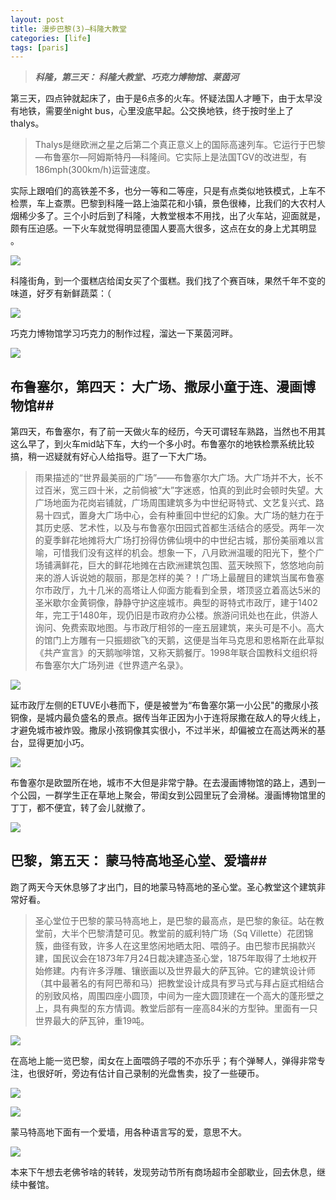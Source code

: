 ```yaml
---
layout: post
title: 漫步巴黎(3)—科隆大教堂
categories: [life]
tags: [paris]
---
```


> ***科隆，第三天： 科隆大教堂、巧克力博物馆、莱茵河***

第三天，四点钟就起床了，由于是6点多的火车。怀疑法国人才睡下，由于太早没有地铁，需要坐night bus，心里没底早起。公交换地铁，终于按时坐上了thalys。

> Thalys是继欧洲之星之后第二个真正意义上的国际高速列车。它运行于巴黎—布鲁塞尔—阿姆斯特丹—科隆间。它实际上是法国TGV的改进型，有186mph(300km/h)运营速度。

实际上跟咱们的高铁差不多，也分一等和二等座，只是有点类似地铁模式，上车不检票，车上查票。巴黎到科隆一路上油菜花和小镇，景色很棒，比我们的大农村人烟稀少多了。三个小时后到了科隆，大教堂根本不用找，出了火车站，迎面就是，颇有压迫感。一下火车就觉得明显德国人要高大很多，这点在女的身上尤其明显 。

![](http://mattma2009.qiniudn.com/20140501pairs%2F3day-1.jpg)

科隆街角，到一个蛋糕店给闺女买了个蛋糕。我们找了个赛百味，果然千年不变的味道，好歹有新鲜蔬菜：（

![](http://mattma2009.qiniudn.com/20140501pairs%2F3day-2.jpg)

巧克力博物馆学习巧克力的制作过程，溜达一下莱茵河畔。

![](http://mattma2009.qiniudn.com/20140501pairs%2F3day-3.jpg)

## 布鲁塞尔，第四天： 大广场、撒尿小童于连、漫画博物馆##

第四天，布鲁塞尔，有了前一天做火车的经历，今天可谓轻车熟路，当然也不用其这么早了，到火车mid站下车，大约一个多小时。布鲁塞尔的地铁检票系统比较搞，稍一迟疑就有好心人给指导。逛了一下大广场。

> 雨果描述的“世界最美丽的广场”——布鲁塞尔大广场。大广场并不大，长不过百米，宽三四十米，之前倘被“大”字迷惑，怕真的到此时会顿时失望。大广场地面为花岗岩铺就，广场周围建筑多为中世纪哥特式、文艺复兴式、路易十四式，置身大广场中心，会有种重回中世纪的幻象。大广场的魅力在于其历史感、艺术性，以及与布鲁塞尔田园式首都生活结合的感受。两年一次的夏季鲜花地摊将大广场打扮得仿佛仙境中的中世纪古城，那份美丽难以言喻，可惜我们没有这样的机会。想象一下，八月欧洲温暖的阳光下，整个广场铺满鲜花，巨大的鲜花地摊在古欧洲建筑包围、蓝天映照下，悠悠地向前来的游人诉说她的靓丽，那是怎样的美？！广场上最醒目的建筑当属布鲁塞尔市政厅，九十几米的高塔让人仰面方能看到全景，塔顶竖立着高达5米的圣米歇尔金黄铜像，静静守护这座城市。典型的哥特式市政厅，建于1402年，完工于1480年，现仍旧是市政府办公楼。旅游问讯处也在此，供游人询问、免费索取地图。与市政厅相邻的一座五层建筑，来头可是不小。高大的馆门上方雕有一只振翅欲飞的天鹅，这便是当年马克思和恩格斯在此草拟《共产宣言》的天鹅咖啡馆，又称天鹅餐厅。1998年联合国教科文组织将布鲁塞尔大广场列进《世界遗产名录》。

![](http://mattma2009.qiniudn.com/20140501pairs%2F4day-1.jpg)

延市政厅左侧的ETUVE小巷而下，便是被誉为“布鲁塞尔第一小公民"的撒尿小孩铜像，是城内最负盛名的景点。据传当年正因为小于连将尿撒在敌人的导火线上，才避免城市被炸毁。撒尿小孩铜像其实很小，不过半米，却偏被立在高达两米的基台，显得更加小巧。

![](http://mattma2009.qiniudn.com/20140501pairs%2F4day-2.jpg)

布鲁塞尔是欧盟所在地，城市不大但是非常宁静。在去漫画博物馆的路上，遇到一个公园，一群学生正在草地上聚会，带闺女到公园里玩了会滑梯。漫画博物馆里的丁丁，都不便宜，转了会儿就撤了。

![](http://mattma2009.qiniudn.com/20140501pairs%2F4day-3.jpg)

## 巴黎，第五天： 蒙马特高地圣心堂、爱墙##

跑了两天今天休息够了才出门，目的地蒙马特高地的圣心堂。圣心教堂这个建筑非常好看。

> 圣心堂位于巴黎的蒙马特高地上，是巴黎的最高点，是巴黎的象征。站在教堂前，大半个巴黎清楚可见。教堂前的威利特广场（Sq Villette）花团锦簇，曲径有致，许多人在这里悠闲地晒太阳、喂鸽子。由巴黎市民捐款兴建，国民议会在1873年7月24日裁决建造圣心堂，1875年取得了土地权开始修建。内有许多浮雕、镶嵌画以及世界最大的萨瓦钟。它的建筑设计师（其中最著名的有阿巴蒂和马）把教堂设计成具有罗马式与拜占庭式相结合的别致风格，周围四座小圆顶，中间为一座大圆顶建在一个高大的蓬形壁之上，具有典型的东方情调。教堂后部有一座高84米的方型钟。里面有一只世界最大的萨瓦钟，重19吨。

![](http://mattma2009.qiniudn.com/20140501pairs%2F5day-1.jpg)

在高地上能一览巴黎，闺女在上面喂鸽子喂的不亦乐乎；有个弹琴人，弹得非常专注，也很好听，旁边有估计自己录制的光盘售卖，投了一些硬币。

![](http://mattma2009.qiniudn.com/20140501pairs%2F5day-3.jpg)

![](http://mattma2009.qiniudn.com/20140501pairs%2F5day-2.jpg)

蒙马特高地下面有一个爱墙，用各种语言写的爱，意思不大。

![](http://mattma2009.qiniudn.com/20140501pairs%2F5day-4.jpg)

本来下午想去老佛爷啥的转转，发现劳动节所有商场超市全部歇业，回去休息，继续中餐馆。
